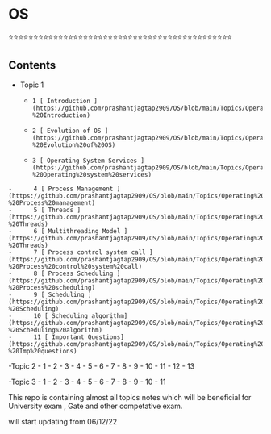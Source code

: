 # OS

⭐⭐⭐⭐⭐⭐⭐⭐⭐⭐⭐⭐⭐⭐⭐⭐⭐⭐⭐⭐⭐⭐⭐⭐⭐⭐⭐⭐⭐⭐⭐⭐⭐⭐⭐⭐⭐⭐⭐⭐⭐⭐⭐⭐⭐
## Contents 
   - Topic 1
     -     1 [ Introduction ](https://github.com/prashantjagtap2909/OS/blob/main/Topics/Operating%20System/01%20-%20Introduction)
     -     2 [ Evolution of OS ](https://github.com/prashantjagtap2909/OS/blob/main/Topics/Operating%20System/02%20-%20Evolution%20of%20OS)
     -     3 [ Operating System Services ](https://github.com/prashantjagtap2909/OS/blob/main/Topics/Operating%20System/03%20-%20Operating%20system%20services)
    -      4 [ Process Management ](https://github.com/prashantjagtap2909/OS/blob/main/Topics/Operating%20System/04%20-%20Process%20management)
    -      5 [ Threads ](https://github.com/prashantjagtap2909/OS/blob/main/Topics/Operating%20System/05%20-%20Threads)
    -      6 [ Multithreading Model ](https://github.com/prashantjagtap2909/OS/blob/main/Topics/Operating%20System/05%20-%20Threads)
    -      7 [ Process control system call ](https://github.com/prashantjagtap2909/OS/blob/main/Topics/Operating%20System/07%20-%20Process%20control%20system%20call)
    -      8 [ Process Scheduling ](https://github.com/prashantjagtap2909/OS/blob/main/Topics/Operating%20System/08%20-%20Process%20scheduling)
    -      9 [ Scheduling ](https://github.com/prashantjagtap2909/OS/blob/main/Topics/Operating%20System/09%20-%20Scheduling)
    -      10 [ Scheduling algorithm](https://github.com/prashantjagtap2909/OS/blob/main/Topics/Operating%20System/10%20-%20Scheduling%20algorithm)
    -      11 [ Important Questions](https://github.com/prashantjagtap2909/OS/blob/main/Topics/Operating%20System/11%20-%20Imp%20questions)
  
  -Topic 2
      - 1
      - 2
      - 3
      - 4 
      - 5 
      - 6 
      - 7 
      - 8 
      - 9 
      - 10
      - 11
      - 12
      - 13
      
  -Topic 3
      - 1
      - 2
      - 3
      - 4 
      - 5 
      - 6 
      - 7 
      - 8 
      - 9 
      - 10
      - 11
      
      
This repo is containing almost all topics notes which will be beneficial for University exam , Gate and other competative exam.

will start updating from 06/12/22
